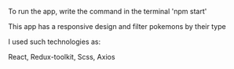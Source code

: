 To run the app, write the command in the terminal 'npm start'

This app has a responsive design and filter pokemons by their type

I used such technologies as: 

React, Redux-toolkit, Scss, Axios
